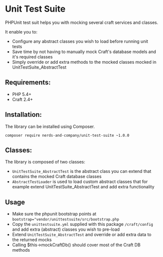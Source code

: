 # Unit Test Suite
PHPUnit test suit helps you with mocking several craft services and classes.

It enable you to:

- Configure any abstract classes you wish to load before running unit tests
- Save time by not having to manually mock Craft's database models and it's required classes
- Simply override or add extra methods to the mocked classes mocked in UnitTestSuite_AbstractTest

## Requirements:
- PHP 5.4+
- Craft 2.4+

## Installation:
The library can be installed using Composer.
```   
composer require nerds-and-company/unit-test-suite ~1.0.0
```

## Classes:
The library is composed of two classes:

- `UnitTestSuite_AbstractTest` is the abstract class you can extend that contains the mocked Craft database classes
- `AbstractTestLoader` is used to load custom abstract classes that for example extend UnitTestSuite_AbstractTest and add extra functionality

## Usage

- Make sure the phpunit bootstrap points at `bootstrap="vendor/unittestsuite/src/bootstrap.php`
- Copy the `unittestsuite.yml` supplied with this package `/craft/config` and add extra (abstract) classes you wish to pre-load
- Extend `UnitTestSuite_AbstractTest` and override or add extra data to the returned mocks
- Calling $this->mockCraftDb() should cover most of the Craft DB methods